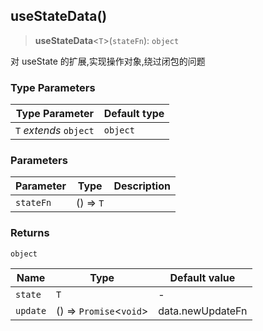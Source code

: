 ## useStateData()

> **useStateData**\<`T`\>(`stateFn`): `object`

对 useState 的扩展,实现操作对象,绕过闭包的问题

### Type Parameters

| Type Parameter | Default type |
| ------ | ------ |
| `T` *extends* `object` | `object` |

### Parameters

| Parameter | Type | Description |
| ------ | ------ | ------ |
| `stateFn` | () => `T` |  |

### Returns

`object`

| Name | Type | Default value |
| ------ | ------ | ------ |
| `state` | `T` | - |
| `update` | () => `Promise`\<`void`\> | data.newUpdateFn |
